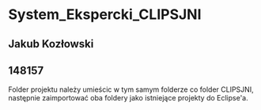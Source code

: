 # System_Ekspercki_CLIPSJNI

## Jakub Kozłowski

## 148157

Folder projektu należy umieścic w tym samym folderze co folder CLIPSJNI, następnie zaimportować oba foldery jako istniejące projekty do Eclipse'a.
